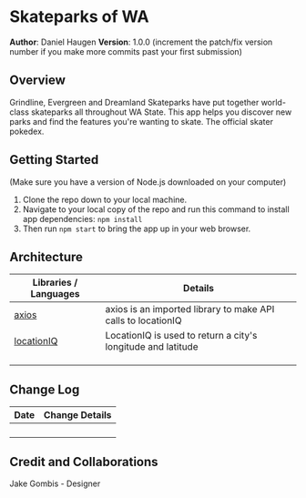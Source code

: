 # Skateparks of WA

**Author**: Daniel Haugen
**Version**: 1.0.0 (increment the patch/fix version number if you make more commits past your first submission)

## Overview
<!-- Provide a high level overview of what this application is and why you are building it, beyond the fact that it's an assignment for this class. (i.e. What's your problem domain?) -->
Grindline, Evergreen and Dreamland Skateparks have put together world-class skateparks all throughout WA State. This app helps you discover new parks and find the features you're wanting to skate. The official skater pokedex.

## Getting Started
<!-- What are the steps that a user must take in order to build this app on their own machine and get it running? -->

(Make sure you have a version of Node.js downloaded on your computer)
 1. Clone the repo down to your local machine.
 2. Navigate to your local copy of the repo and run this command to install app dependencies: `npm install`
 3. Then run `npm start` to bring the app up in your web browser.

## Architecture
<!-- Provide a detailed description of the application design. What technologies (languages, libraries, etc) you're using, and any other relevant design information. -->
| Libraries / Languages | Details |
| -- | -- |
| [axios](https://www.npmjs.com/package/axios) | axios is an imported library to make API calls to locationIQ |
| [locationIQ](https://locationiq.com) | LocationIQ is used to return a city's longitude and latitude |
|  |  |
|  |  |
|  |  |

## Change Log
<!-- Use this area to document the iterative changes made to your application as each feature is successfully implemented. Use time stamps. Here's an example:

01-01-2001 4:59pm - Application now has a fully-functional express server, with a GET route for the location resource. -->

| Date | Change Details |
| - | - |
|  |  |
|  |  |
|  |  |
|  |  |

## Credit and Collaborations
<!-- Give credit (and a link) to other people or resources that helped you build this application. -->
Jake Gombis - Designer
